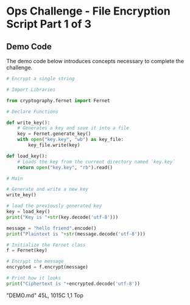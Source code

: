 # Ops Challenge - File Encryption Script Part 1 of 3

## Demo Code

The demo code below introduces concepts necessary to complete the challenge.

```python
# Encrypt a single string

# Import Libraries

from cryptography.fernet import Fernet

# Declare Functions

def write_key():
    # Generates a key and save it into a file
    key = Fernet.generate_key()
    with open("key.key", "wb") as key_file:
        key_file.write(key)

def load_key():
    # Loads the key from the current directory named `key.key`
    return open("key.key", "rb").read()

# Main

# Generate and write a new key
write_key()

# load the previously generated key
key = load_key()
print("Key is "+str(key.decode('utf-8')))

message = "hello friend".encode()
print("Plaintext is "+str(message.decode('utf-8')))

# Initialize the Fernet class
f = Fernet(key)

# Encrypt the message
encrypted = f.encrypt(message)

# Print how it looks
print("Ciphertext is "+encrypted.decode('utf-8'))
```
"DEMO.md" 45L, 1015C                                                                                                                                                 1,1           Top
